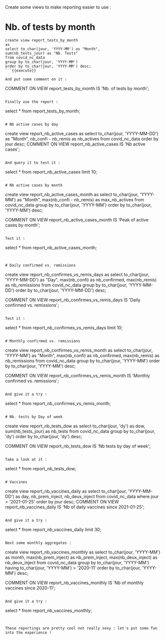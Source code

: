 Create some views to make reporting easier to use :


# Nb. of tests by month

```
create view report_tests_by_month
as
select to_char(jour, 'YYYY-MM') as "Month",
sum(nb_tests_jour) as "Nb. Tests"
from covid_nc_data
group by to_char(jour, 'YYYY-MM')
order by to_char(jour, 'YYYY-MM') desc;
```{{execute}}

And put some comment on it :

```
COMMENT ON VIEW report_tests_by_month IS 'Nb. of tests by month';
```{{execute}}

Finally use the report :

```
select * from report_tests_by_month;
```{{execute}}

# Nb active cases by day

```
create view report_nb_active_cases
as
select to_char(jour, 'YYYY-MM-DD') as "Month",
nb_confi - nb_remis as nb_actives
from covid_nc_data
order by jour desc;
COMMENT ON VIEW report_nb_active_cases IS 'Nb active cases';
```{{execute}}

And query it to test it :

```
select * from report_nb_active_cases
limit 10;
```{{execute}}

# Nb active cases by month

```
create view report_nb_active_cases_month
as
select to_char(jour, 'YYYY-MM') as "Month",
max(nb_confi - nb_remis) as max_nb_actives
from covid_nc_data
group by to_char(jour, 'YYYY-MM')
order by to_char(jour, 'YYYY-MM') desc;

COMMENT ON VIEW report_nb_active_cases_month IS 'Peak of active cases by month';
```{{execute}}

Test it :

```
select * from report_nb_active_cases_month;
```{{execute}}


# Daily confirmed vs. remissions

```
create view report_nb_confirmes_vs_remis_days
as
select to_char(jour, 'YYYY-MM-DD') as "Day",
max(nb_confi) as nb_confirmed,
max(nb_remis) as nb_remissions
from covid_nc_data
group by to_char(jour, 'YYYY-MM-DD')
order by to_char(jour, 'YYYY-MM-DD') desc;

COMMENT ON VIEW report_nb_confirmes_vs_remis_days IS 'Daily confirmed vs. remissions';
```{{execute}}

Test it :

```
select *
from report_nb_confirmes_vs_remis_days
limit 10;
```{{execute}}

# Monthly confirmed vs. remissions

```
create view report_nb_confirmes_vs_remis_month
as
select to_char(jour, 'YYYY-MM') as "Month",
max(nb_confi) as nb_confirmed,
max(nb_remis) as nb_remissions
from covid_nc_data
group by to_char(jour, 'YYYY-MM')
order by to_char(jour, 'YYYY-MM') desc;

COMMENT ON VIEW report_nb_confirmes_vs_remis_month IS 'Monthly confirmed vs. remissions';
```{{execute}}

And give it a try :

```
select *
from report_nb_confirmes_vs_remis_month;
```{{execute}}

# Nb. tests by Day of week

```
create view report_nb_tests_dow
as
select 
to_char(jour, 'dy') as dow,
sum(nb_tests_jour) as nb_tests
from covid_nc_data
group by to_char(jour, 'dy')
order by to_char(jour, 'dy') desc;

COMMENT ON VIEW report_nb_tests_dow IS 'Nb tests by day of week';
```{{execute}}

Take a look at it :

```
select *
from report_nb_tests_dow;
```{{execute}}

# Vaccines

```
create view report_nb_vaccines_daily as
select
to_char(jour, 'YYYY-MM-DD') as day,
nb_prem_inject,
nb_deux_inject
from covid_nc_data
where jour > '2021-01-25'
order by jour desc;
COMMENT ON VIEW report_nb_vaccines_daily IS 'Nb of daily vaccines since 2021-01-25';
```{{execute}}

And give it a try :

```
select *
from report_nb_vaccines_daily
limit 30;
```{{execute}}

Next some monthly aggregates :

```
create view report_nb_vaccines_monthly as
select
to_char(jour, 'YYYY-MM') as month,
max(nb_prem_inject) as nb_prem_inject,
max(nb_deux_inject) as nb_deux_inject
from covid_nc_data
group by to_char(jour, 'YYYY-MM')
having to_char(jour, 'YYYY-MM') > '2020-11'
order by to_char(jour, 'YYYY-MM') desc;

COMMENT ON VIEW report_nb_vaccines_monthly IS 'Nb of monthly vaccines since 2020-11';
```{{execute}}

And give it a try :

```
select *
from report_nb_vaccines_monthly;
```{{execute}}


These reportings are pretty cool not really sexy : let's put some fun into the experience !